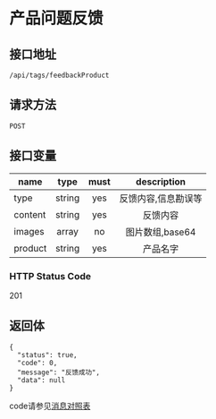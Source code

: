 # 产品问题反馈

## 接口地址

`/api/tags/feedbackProduct`

## 请求方法

```POST ```

## 接口变量

| name     | type     | must     | description |
|----------|:--------:|:--------:|:--------:|
| type  | string   | yes      | 反馈内容,信息勘误等    |
| content  | string   | yes      | 反馈内容    |
| images  | array   | no      | 图片数组,base64    |
| product  | string   | yes      | 产品名字    |


### HTTP Status Code

201

## 返回体

```json5
{
  "status": true,
  "code": 0,
  "message": "反馈成功",
  "data": null
}
```

code请参见[消息对照表](消息对照表.md)
